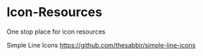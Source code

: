 # Icon-Resources
One stop place for icon resources

Simple Line Icons
https://github.com/thesabbir/simple-line-icons

